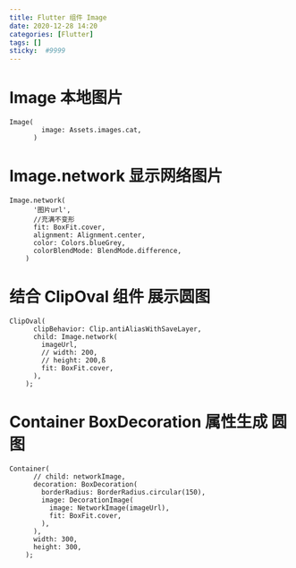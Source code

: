 ```yaml
---
title: Flutter 组件 Image
date: 2020-12-28 14:20 
categories: [Flutter]
tags: []
sticky:  #9999
---
```

# Image 本地图片
```
Image(
        image: Assets.images.cat,
      )
```

# Image.network 显示网络图片 
```
Image.network(
      '图片url',
      //充满不变形
      fit: BoxFit.cover,
      alignment: Alignment.center,
      color: Colors.blueGrey,
      colorBlendMode: BlendMode.difference,
    )
```

# 结合 ClipOval 组件 展示圆图
```
ClipOval(
      clipBehavior: Clip.antiAliasWithSaveLayer,
      child: Image.network(
        imageUrl,
        // width: 200,
        // height: 200,ß
        fit: BoxFit.cover,
      ),
    );
```

# Container BoxDecoration 属性生成 圆图
```
Container(
      // child: networkImage,
      decoration: BoxDecoration(
        borderRadius: BorderRadius.circular(150),
        image: DecorationImage(
          image: NetworkImage(imageUrl),
          fit: BoxFit.cover,
        ),
      ),
      width: 300,
      height: 300,
    );
```